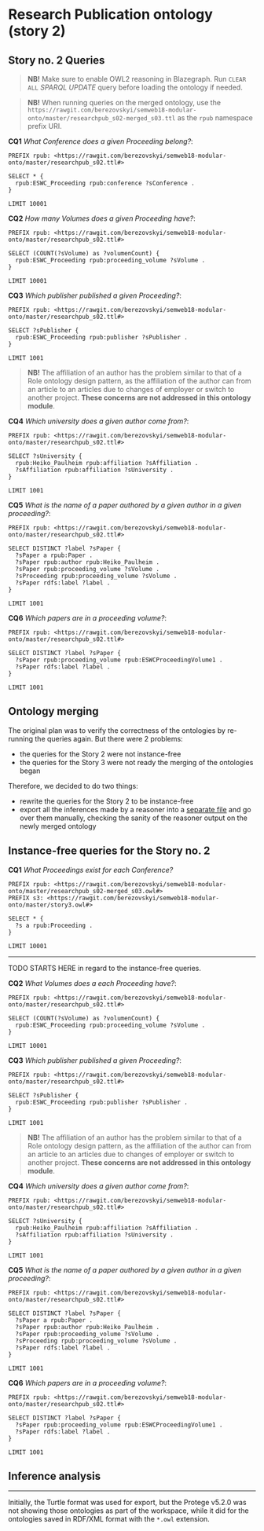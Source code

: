 # Research Publication ontology (story 2)


## Story no. 2 Queries

> **NB!** Make sure to enable OWL2 reasoning in Blazegraph. Run `CLEAR ALL` *SPARQL UPDATE* query before loading the ontology if needed.

> **NB!** When running queries on the merged ontology, use the `https://rawgit.com/berezovskyi/semweb18-modular-onto/master/researchpub_s02-merged_s03.ttl` as the `rpub` namespace prefix URI.

**CQ1** *What Conference does a given Proceeding belong?*:

```sparql
PREFIX rpub: <https://rawgit.com/berezovskyi/semweb18-modular-onto/master/researchpub_s02.ttl#>

SELECT * {
  rpub:ESWC_Proceeding rpub:conference ?sConference .
}

LIMIT 10001
```

**CQ2** *How many Volumes does a given Proceeding have?*:

```sparql
PREFIX rpub: <https://rawgit.com/berezovskyi/semweb18-modular-onto/master/researchpub_s02.ttl#>

SELECT (COUNT(?sVolume) as ?volumenCount) {
  rpub:ESWC_Proceeding rpub:proceeding_volume ?sVolume .
}

LIMIT 10001
```

**CQ3** *Which publisher published a given Proceeding?*:

```sparql
PREFIX rpub: <https://rawgit.com/berezovskyi/semweb18-modular-onto/master/researchpub_s02.ttl#>

SELECT ?sPublisher {
  rpub:ESWC_Proceeding rpub:publisher ?sPublisher .
}

LIMIT 1001
```

> **NB!** The affiliation of an author has the problem similar to that of a Role ontology design pattern, as the affiliation of the author can from an article to an articles due to changes of employer or switch to another project. **These concerns are not addressed in this ontology module**.

**CQ4** *Which university does a given author come from?*:

```sparql
PREFIX rpub: <https://rawgit.com/berezovskyi/semweb18-modular-onto/master/researchpub_s02.ttl#>

SELECT ?sUniversity {
  rpub:Heiko_Paulheim rpub:affiliation ?sAffiliation .
  ?sAffiliation rpub:affiliation ?sUniversity .
}

LIMIT 1001
```

**CQ5** *What is the name of a paper authored by a given author in a given proceeding?*:

```sparql
PREFIX rpub: <https://rawgit.com/berezovskyi/semweb18-modular-onto/master/researchpub_s02.ttl#>

SELECT DISTINCT ?label ?sPaper {
  ?sPaper a rpub:Paper .
  ?sPaper rpub:author rpub:Heiko_Paulheim .
  ?sPaper rpub:proceeding_volume ?sVolume .
  ?sProceeding rpub:proceeding_volume ?sVolume .
  ?sPaper rdfs:label ?label .
}

LIMIT 1001
```

**CQ6** *Which papers are in a proceeding volume?*:

```sparql
PREFIX rpub: <https://rawgit.com/berezovskyi/semweb18-modular-onto/master/researchpub_s02.ttl#>

SELECT DISTINCT ?label ?sPaper {
  ?sPaper rpub:proceeding_volume rpub:ESWCProceedingVolume1 .
  ?sPaper rdfs:label ?label .
}

LIMIT 1001
```

## Ontology merging

The original plan was to verify the correctness of the ontologies by re-running the queries again. But there were 2 problems:

- the queries for the Story 2 were not instance-free
- the queries for the Story 3 were not ready the merging of the ontologies began

Therefore, we decided to do two things:

- rewrite the queries for the Story 2 to be instance-free
- export all the inferences made by a reasoner into a [separate file](merged_inferences.owl) and go over them manually, checking the sanity of the reasoner output on the newly merged ontology


## Instance-free queries for the Story no. 2

**CQ1** *What Proceedings exist for each Conference?*

```sparql
PREFIX rpub: <https://rawgit.com/berezovskyi/semweb18-modular-onto/master/researchpub_s02-merged_s03.owl#>
PREFIX s3: <https://rawgit.com/berezovskyi/semweb18-modular-onto/master/story3.owl#>

SELECT * {
  ?s a rpub:Proceeding .
}

LIMIT 10001
```

---

TODO STARTS HERE in regard to the instance-free queries.

**CQ2** *What Volumes does a each Proceeding have?*:

```sparql
PREFIX rpub: <https://rawgit.com/berezovskyi/semweb18-modular-onto/master/researchpub_s02.ttl#>

SELECT (COUNT(?sVolume) as ?volumenCount) {
  rpub:ESWC_Proceeding rpub:proceeding_volume ?sVolume .
}

LIMIT 10001
```

**CQ3** *Which publisher published a given Proceeding?*:

```sparql
PREFIX rpub: <https://rawgit.com/berezovskyi/semweb18-modular-onto/master/researchpub_s02.ttl#>

SELECT ?sPublisher {
  rpub:ESWC_Proceeding rpub:publisher ?sPublisher .
}

LIMIT 1001
```

> **NB!** The affiliation of an author has the problem similar to that of a Role ontology design pattern, as the affiliation of the author can from an article to an articles due to changes of employer or switch to another project. **These concerns are not addressed in this ontology module**.

**CQ4** *Which university does a given author come from?*:

```sparql
PREFIX rpub: <https://rawgit.com/berezovskyi/semweb18-modular-onto/master/researchpub_s02.ttl#>

SELECT ?sUniversity {
  rpub:Heiko_Paulheim rpub:affiliation ?sAffiliation .
  ?sAffiliation rpub:affiliation ?sUniversity .
}

LIMIT 1001
```

**CQ5** *What is the name of a paper authored by a given author in a given proceeding?*:

```sparql
PREFIX rpub: <https://rawgit.com/berezovskyi/semweb18-modular-onto/master/researchpub_s02.ttl#>

SELECT DISTINCT ?label ?sPaper {
  ?sPaper a rpub:Paper .
  ?sPaper rpub:author rpub:Heiko_Paulheim .
  ?sPaper rpub:proceeding_volume ?sVolume .
  ?sProceeding rpub:proceeding_volume ?sVolume .
  ?sPaper rdfs:label ?label .
}

LIMIT 1001
```

**CQ6** *Which papers are in a proceeding volume?*:

```sparql
PREFIX rpub: <https://rawgit.com/berezovskyi/semweb18-modular-onto/master/researchpub_s02.ttl#>

SELECT DISTINCT ?label ?sPaper {
  ?sPaper rpub:proceeding_volume rpub:ESWCProceedingVolume1 .
  ?sPaper rdfs:label ?label .
}

LIMIT 1001
```

## Inference analysis

---

Initially, the Turtle format was used for export, but the Protege v5.2.0 was not showing those ontologies as part of the workspace, while it did for the ontologies saved in RDF/XML format with the `*.owl` extension.